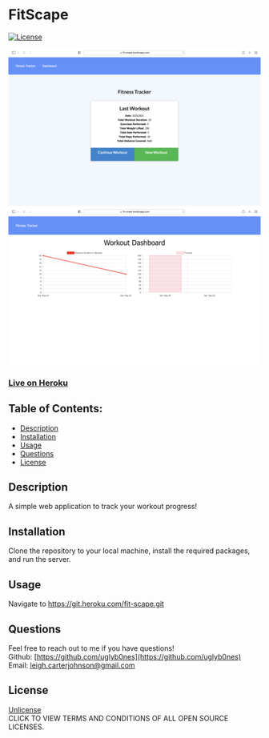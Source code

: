 # FitScape

[![License](https://img.shields.io/badge/License-Unlicense%20-blue.svg)](https://opensource.org/licenses/Unlicense)

![Screenshot](https://github.com/uglyb0nes/fitscape/blob/master/public/images/fitnesstracker.png)
![Screenshot](https://github.com/uglyb0nes/fitscape/blob/master/public/images/dashboard.png)

### [Live on Heroku](https://git.heroku.com/fit-scape.git)

## Table of Contents:

* [Description](#description)
* [Installation](#installation)
* [Usage](#usage)
* [Questions](#questions)
* [License](#license)

## Description
A simple web application to track your workout progress!

## Installation
Clone the repository to your local machine, install the required packages, and run the server.

## Usage
Navigate to https://git.heroku.com/fit-scape.git

## Questions
Feel free to reach out to me if you have questions!<br>
Github: [https://github.com/uglyb0nes](https://github.com/uglyb0nes)<br>
Email: [leigh.carterjohnson@gmail.com](leigh.carterjohnson@gmail.com)

## License
[Unlicense](https://opensource.org/licenses)<br>
CLICK TO VIEW TERMS AND CONDITIONS OF ALL OPEN SOURCE LICENSES.